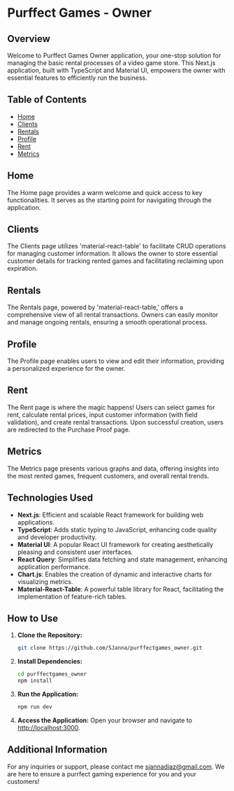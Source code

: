 # Purffect Games - Owner

## Overview

Welcome to Purffect Games Owner application, your one-stop solution for managing the basic rental processes of a video game store. This Next.js application, built with TypeScript and Material UI, empowers the owner with essential features to efficiently run the business.

## Table of Contents

- [Home](#home)
- [Clients](#clients)
- [Rentals](#rentals)
- [Profile](#profile)
- [Rent](#rent)
- [Metrics](#metrics)

## Home

The Home page provides a warm welcome and quick access to key functionalities. It serves as the starting point for navigating through the application.

<!-- ![Home](./images/home.png) -->

## Clients

The Clients page utilizes 'material-react-table' to facilitate CRUD operations for managing customer information. It allows the owner to store essential customer details for tracking rented games and facilitating reclaiming upon expiration.

<!-- ![Clients](./images/clients.png) -->

## Rentals

The Rentals page, powered by 'material-react-table,' offers a comprehensive view of all rental transactions. Owners can easily monitor and manage ongoing rentals, ensuring a smooth operational process.

<!-- ![Rentals](./images/rentals.png) -->

## Profile

The Profile page enables users to view and edit their information, providing a personalized experience for the owner.

<!-- ![Profile](./images/profile.png) -->

## Rent

The Rent page is where the magic happens! Users can select games for rent, calculate rental prices, input customer information (with field validation), and create rental transactions. Upon successful creation, users are redirected to the Purchase Proof page.

<!-- ![Rent](./images/rent.png) -->

## Metrics

The Metrics page presents various graphs and data, offering insights into the most rented games, frequent customers, and overall rental trends.

<!-- ![Metrics](./images/metrics.png) -->

## Technologies Used

- **Next.js**: Efficient and scalable React framework for building web applications.
- **TypeScript**: Adds static typing to JavaScript, enhancing code quality and developer productivity.
- **Material UI**: A popular React UI framework for creating aesthetically pleasing and consistent user interfaces.
- **React Query**: Simplifies data fetching and state management, enhancing application performance.
- **Chart.js**: Enables the creation of dynamic and interactive charts for visualizing metrics.
- **Material-React-Table**: A powerful table library for React, facilitating the implementation of feature-rich tables.

## How to Use

1. **Clone the Repository:**
   ```bash
   git clone https://github.com/SJanna/purffectgames_owner.git
   ```

2. **Install Dependencies:**
   ```bash
   cd purffectgames_owner
   npm install
   ```

3. **Run the Application:**
   ```bash
   npm run dev
   ```

4. **Access the Application:**
   Open your browser and navigate to [http://localhost:3000](http://localhost:3000).

## Additional Information

For any inquiries or support, please contact me [sjannadiaz@gmail.com](mailto:sjanna@gmail.com). We are here to ensure a purrfect gaming experience for you and your customers!